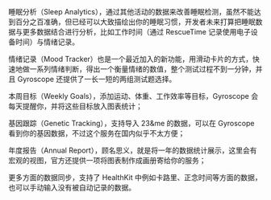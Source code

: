 睡眠分析（Sleep Analytics），通过其他活动的数据来改善睡眠检测，虽然不能达到百分之百准确，但已经可以大致描绘出你的睡眠习惯，开发者未来打算把睡眠数据与更多数据结合进行分析，比如工作时间（通过 RescueTime 记录使用电子设备时间）与情绪记录。

情绪记录（Mood Tracker）也是一个最近加入的新功能，用滑动卡片的方式，快速地做一系列情绪判断，得出一个衡量情绪的数值，整个测试过程不到一分钟，并且 Gyroscope 还提供了一长一短的两组测试题选择。

本周目标（Weekly Goals），添加运动、体重、工作效率等目标，Gyroscope 会每天提醒你，并将这些目标放入图表统计；

基因跟踪（Genetic Tracking），支持导入 23&me 的数据，可以在 Gyroscope 看到你的基因数据，不过这个服务在国内似乎不太方便；

年度报告（Annual Report），顾名思义，就是将一年的数据统计展示，这里会有宏观的视图，官方还提供一项将图表制作成画册寄给你的服务；

更多方面的数据同步，支持了 HealthKit 中例如卡路里、正念时间等方面的数据，也可以手动输入没有被自动记录的数据。